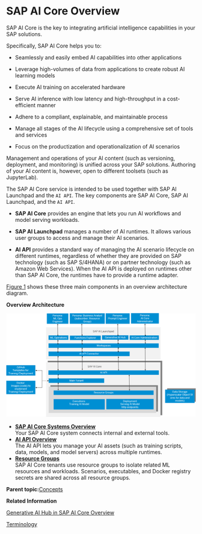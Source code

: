 <!-- loio88e007863ca545438e274cbf6ce2d7c6 -->

# SAP AI Core Overview

SAP AI Core is the key to integrating artificial intelligence capabilities in your SAP solutions.

Specifically, SAP AI Core helps you to:

-   Seamlessly and easily embed AI capabilities into other applications

-   Leverage high-volumes of data from applications to create robust AI learning models

-   Execute AI training on accelerated hardware

-   Serve AI inference with low latency and high-throughput in a cost-efficient manner

-   Adhere to a compliant, explainable, and maintainable process

-   Manage all stages of the AI lifecycle using a comprehensive set of tools and services

-   Focus on the productization and operationalization of AI scenarios


Management and operations of your AI content \(such as versioning, deployment, and monitoring\) is unified across your SAP solutions. Authoring of your AI content is, however, open to different toolsets \(such as JupyterLab\).

The SAP AI Core service is intended to be used together with SAP AI Launchpad and the `AI API`. The key components are SAP AI Core, SAP AI Launchpad, and the `AI API`.

-   **SAP AI Core** provides an engine that lets you run AI workflows and model serving workloads.

-   **SAP AI Launchpad** manages a number of AI runtimes. It allows various user groups to access and manage their AI scenarios.

-   **AI API** provides a standard way of managing the AI scenario lifecycle on different runtimes, regardless of whether they are provided on SAP technology \(such as SAP S/4HANA\) or on partner technology \(such as Amazon Web Services\). When the AI API is deployed on runtimes other than SAP AI Core, the runtimes have to provide a runtime adapter.


[Figure 1](sap-ai-core-overview-88e0078.md#loio88e007863ca545438e274cbf6ce2d7c6__fig_blw_g1y_xnb) shows these three main components in an overview architecture diagram.

  
  
**Overview Architecture**

![Overview of the AI Core landscape](images/Image_AI_Core_Overview_8a6312d.png)

-   **[SAP AI Core Systems Overview](sap-ai-core-systems-overview-c243d2a.md "Your SAP AI Core system connects internal and external
		tools.")**  
Your SAP AI Core system connects internal and external tools.
-   **[AI API Overview](ai-api-overview-716d4c3.md "The AI API lets you manage your AI assets (such as training scripts, data, models, and model servers) across multiple runtimes. ")**  
The AI API lets you manage your AI assets \(such as training scripts, data, models, and model servers\) across multiple runtimes.
-   **[Resource Groups](resource-groups-26c6c6b.md "
		SAP AI Core tenants use resource groups to isolate related ML resources
		and workloads. Scenarios, executables, and Docker registry secrets are shared across all resource groups.")**  
SAP AI Core tenants use resource groups to isolate related ML resources and workloads. Scenarios, executables, and Docker registry secrets are shared across all resource groups.

**Parent topic:**[Concepts](concepts-4c6b2da.md "In this section, we'll explore some of the concepts surrounding SAP AI Core.")

**Related Information**  


[Generative AI Hub in SAP AI Core Overview](generative-ai-hub-in-sap-ai-core-overview-a126bd6.md "The generative AI hub incorporates generative AI into your AI activities in SAP AI Core and SAP AI Launchpad.")

[Terminology](terminology-05f41ee.md "")

